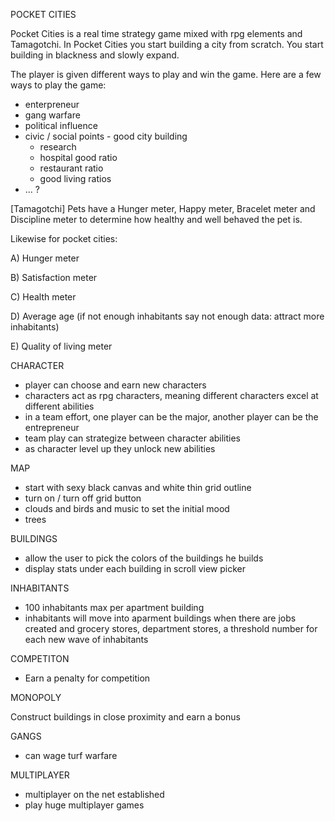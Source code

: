 POCKET CITIES


Pocket Cities is a real time strategy game mixed with rpg elements and Tamagotchi. In Pocket Cities you start building a city from scratch.
You start building in blackness and slowly expand. 

The player is given different ways to play and win the game. Here are a few ways to play the game: 

- enterpreneur
- gang warfare
- political influence
- civic / social points - good city building
  - research
  - hospital good ratio 
  - restaurant ratio
  - good living ratios 
- ... ? 

[Tamagotchi] Pets have a Hunger meter, Happy meter, Bracelet meter and Discipline meter to determine how healthy and well behaved the pet is.

Likewise for pocket cities: 

A) Hunger meter

B) Satisfaction meter

C) Health meter

D) Average age (if not enough inhabitants say not enough data: attract more inhabitants)

E) Quality of living meter

CHARACTER

- player can choose and earn new characters
- characters act as rpg characters, meaning different characters excel at different abilities 
- in a team effort, one player can be the major, another player can be the entrepreneur
- team play can strategize between character abilities 
- as character level up they unlock new abilities 

MAP

- start with sexy black canvas and white thin grid outline
- turn on / turn off grid button
- clouds and birds and music to set the initial mood
- trees 

BUILDINGS

- allow the user to pick the colors of the buildings he builds
- display stats under each building in scroll view picker


INHABITANTS

- 100 inhabitants max per apartment building
- inhabitants will move into aparment buildings when there are jobs created and grocery stores, department stores, a threshold number for each new wave of inhabitants

COMPETITON 

- Earn a penalty for competition 

MONOPOLY

Construct buildings in close proximity and earn a bonus

GANGS 

- can wage turf warfare 

MULTIPLAYER

- multiplayer on the net established
- play huge multiplayer games 


